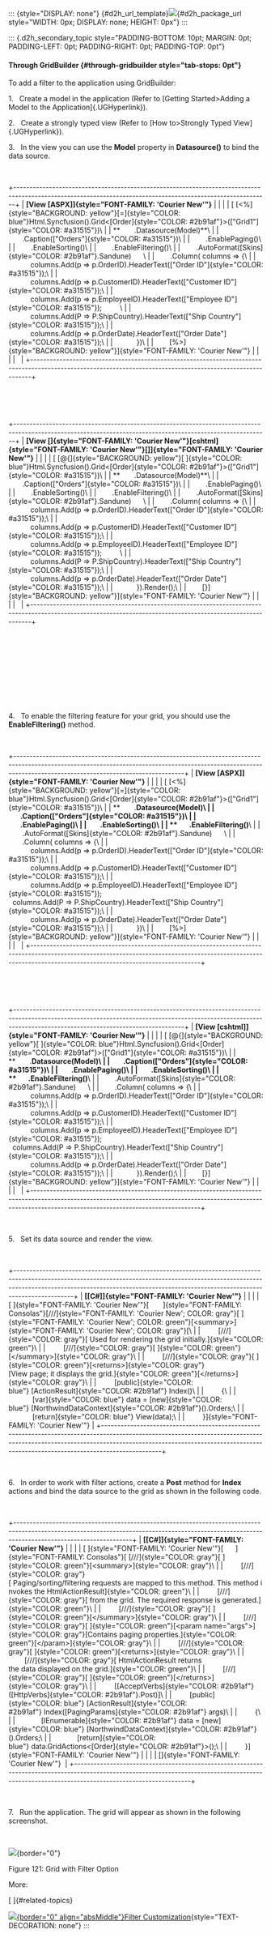 ::: {style="DISPLAY: none"}
[](ms-xhelp:///?Id=d2h_url_template){#d2h_url_template}![](!package_url!){#d2h_package_url style="WIDTH: 0px; DISPLAY: none; HEIGHT: 0px"}
:::

::: {.d2h_secondary_topic style="PADDING-BOTTOM: 10pt; MARGIN: 0pt; PADDING-LEFT: 0pt; PADDING-RIGHT: 0pt; PADDING-TOP: 0pt"}
#### Through GridBuilder {#through-gridbuilder style="tab-stops: 0pt"}

To add a filter to the application using GridBuilder:

1.   Create a model in the application (Refer to [Getting Started\>Adding a Model to the Application]{.UGHyperlink}).

2.   Create a strongly typed view (Refer to [How to\>Strongly Typed View]{.UGHyperlink}).

3.   In the view you can use the **Model** property in **Datasource()** to bind the data source.

 

+------------------------------------------------------------------------------------------------------------------------------------------------------------+
| **[View \[ASPX\]]{style="FONT-FAMILY: 'Courier New'"}**                                                                                                    |
|                                                                                                                                                            |
| [ [\<%]{style="BACKGROUND: yellow"}[=]{style="COLOR: blue"}Html.Syncfusion().Grid\<[Order]{style="COLOR: #2b91af"}\>([\"Grid1\"]{style="COLOR: #a31515"})\ |
| **       .Datasource(Model)**\                                                                                                                             |
|        .Caption([\"Orders\"]{style="COLOR: #a31515"})\                                                                                                     |
|        .EnablePaging()\                                                                                                                                    |
|        .EnableSorting()\                                                                                                                                   |
|        .EnableFiltering()\                                                                                                                                 |
|        .AutoFormat([Skins]{style="COLOR: #2b91af"}.Sandune)      \                                                                                         |
|        .Column( columns =\> {\                                                                                                                             |
|            columns.Add(p =\> p.OrderID).HeaderText([\"Order ID\"]{style="COLOR: #a31515"});\                                                               |
|            columns.Add(p =\> p.CustomerID).HeaderText([\"Customer ID\"]{style="COLOR: #a31515"});\                                                         |
|            columns.Add(p =\> p.EmployeeID).HeaderText([\"Employee ID\"]{style="COLOR: #a31515"});         \                                                |
|            columns.Add(P =\> P.ShipCountry).HeaderText([\"Ship Country\"]{style="COLOR: #a31515"});\                                                       |
|            columns.Add(p =\> p.OrderDate).HeaderText([\"Order Date\"]{style="COLOR: #a31515"});\                                                           |
|            })\                                                                                                                                             |
|        [%\>]{style="BACKGROUND: yellow"}]{style="FONT-FAMILY: 'Courier New'"}                                                                              |
|                                                                                                                                                            |
|                                                                                                                                                            |
+------------------------------------------------------------------------------------------------------------------------------------------------------------+

 

 

+------------------------------------------------------------------------------------------------------------------------------------------------------------+
| **[View \[]{style="FONT-FAMILY: 'Courier New'"}[cshtml]{style="FONT-FAMILY: 'Courier New'"}[\]]{style="FONT-FAMILY: 'Courier New'"}**                      |
|                                                                                                                                                            |
| [ [\@{]{style="BACKGROUND: yellow"}[ ]{style="COLOR: blue"}Html.Syncfusion().Grid\<[Order]{style="COLOR: #2b91af"}\>([\"Grid1\"]{style="COLOR: #a31515"})\ |
| **       .Datasource(Model)**\                                                                                                                             |
|        .Caption([\"Orders\"]{style="COLOR: #a31515"})\                                                                                                     |
|        .EnablePaging()\                                                                                                                                    |
|        .EnableSorting()\                                                                                                                                   |
|        .EnableFiltering()\                                                                                                                                 |
|        .AutoFormat([Skins]{style="COLOR: #2b91af"}.Sandune)      \                                                                                         |
|        .Column( columns =\> {\                                                                                                                             |
|            columns.Add(p =\> p.OrderID).HeaderText([\"Order ID\"]{style="COLOR: #a31515"});\                                                               |
|            columns.Add(p =\> p.CustomerID).HeaderText([\"Customer ID\"]{style="COLOR: #a31515"});\                                                         |
|            columns.Add(p =\> p.EmployeeID).HeaderText([\"Employee ID\"]{style="COLOR: #a31515"});         \                                                |
|            columns.Add(P =\> P.ShipCountry).HeaderText([\"Ship Country\"]{style="COLOR: #a31515"});\                                                       |
|            columns.Add(p =\> p.OrderDate).HeaderText([\"Order Date\"]{style="COLOR: #a31515"});\                                                           |
|            }).Render();\                                                                                                                                   |
|        [}]{style="BACKGROUND: yellow"}]{style="FONT-FAMILY: 'Courier New'"}                                                                                |
|                                                                                                                                                            |
|                                                                                                                                                            |
+------------------------------------------------------------------------------------------------------------------------------------------------------------+

 

 

 

 

 

4.   To enable the filtering feature for your grid, you should use the **EnableFiltering()** method.

 

+----------------------------------------------------------------------------------------------------------------------------------------------------------------------------------------------------------------+
| **[View \[ASPX\]]{style="FONT-FAMILY: 'Courier New'"}**                                                                                                                                                        |
|                                                                                                                                                                                                                |
| [ [\<%]{style="BACKGROUND: yellow"}[=]{style="COLOR: blue"}Html.Syncfusion().Grid\<[Order]{style="COLOR: #2b91af"}\>([\"Grid1\"]{style="COLOR: #a31515"})\                                                     |
| **       .**Datasource(Model)\                                                                                                                                                                                 |
|        .Caption([\"Orders\"]{style="COLOR: #a31515"})\                                                                                                                                                         |
|        .EnablePaging()\                                                                                                                                                                                        |
|        .EnableSorting()\                                                                                                                                                                                       |
| **       .EnableFiltering()**\                                                                                                                                                                                 |
|        .AutoFormat([Skins]{style="COLOR: #2b91af"}.Sandune)      \                                                                                                                                             |
|        .Column( columns =\> {\                                                                                                                                                                                 |
|            columns.Add(p =\> p.OrderID).HeaderText([\"Order ID\"]{style="COLOR: #a31515"});\                                                                                                                   |
|            columns.Add(p =\> p.CustomerID).HeaderText([\"Customer ID\"]{style="COLOR: #a31515"});\                                                                                                             |
|            columns.Add(p =\> p.EmployeeID).HeaderText([\"Employee ID\"]{style="COLOR: #a31515"});                    columns.Add(P =\> P.ShipCountry).HeaderText([\"Ship Country\"]{style="COLOR: #a31515"});\ |
|            columns.Add(p =\> p.OrderDate).HeaderText([\"Order Date\"]{style="COLOR: #a31515"});\                                                                                                               |
|            })\                                                                                                                                                                                                 |
|        [%\>]{style="BACKGROUND: yellow"}]{style="FONT-FAMILY: 'Courier New'"}                                                                                                                                  |
|                                                                                                                                                                                                                |
|                                                                                                                                                                                                                |
+----------------------------------------------------------------------------------------------------------------------------------------------------------------------------------------------------------------+

 

 

+----------------------------------------------------------------------------------------------------------------------------------------------------------------------------------------------------------------+
| **[View \[cshtml\]]{style="FONT-FAMILY: 'Courier New'"}**                                                                                                                                                      |
|                                                                                                                                                                                                                |
| [ [\@{]{style="BACKGROUND: yellow"}[ ]{style="COLOR: blue"}Html.Syncfusion().Grid\<[Order]{style="COLOR: #2b91af"}\>([\"Grid1\"]{style="COLOR: #a31515"})\                                                     |
| **       .**Datasource(Model)\                                                                                                                                                                                 |
|        .Caption([\"Orders\"]{style="COLOR: #a31515"})\                                                                                                                                                         |
|        .EnablePaging()\                                                                                                                                                                                        |
|        .EnableSorting()\                                                                                                                                                                                       |
| **       .EnableFiltering()**\                                                                                                                                                                                 |
|        .AutoFormat([Skins]{style="COLOR: #2b91af"}.Sandune)      \                                                                                                                                             |
|        .Column( columns =\> {\                                                                                                                                                                                 |
|            columns.Add(p =\> p.OrderID).HeaderText([\"Order ID\"]{style="COLOR: #a31515"});\                                                                                                                   |
|            columns.Add(p =\> p.CustomerID).HeaderText([\"Customer ID\"]{style="COLOR: #a31515"});\                                                                                                             |
|            columns.Add(p =\> p.EmployeeID).HeaderText([\"Employee ID\"]{style="COLOR: #a31515"});                    columns.Add(P =\> P.ShipCountry).HeaderText([\"Ship Country\"]{style="COLOR: #a31515"});\ |
|            columns.Add(p =\> p.OrderDate).HeaderText([\"Order Date\"]{style="COLOR: #a31515"});\                                                                                                               |
|            }).Render();\                                                                                                                                                                                       |
|        [}]{style="BACKGROUND: yellow"}]{style="FONT-FAMILY: 'Courier New'"}                                                                                                                                    |
|                                                                                                                                                                                                                |
|                                                                                                                                                                                                                |
+----------------------------------------------------------------------------------------------------------------------------------------------------------------------------------------------------------------+

 

5.   Set its data source and render the view.

 

+------------------------------------------------------------------------------------------------------------------------------------------------------------------------------------------------------------------------------------------------------------+
| **[\[C#\]]{style="FONT-FAMILY: 'Courier New'"}**                                                                                                                                                                                                           |
|                                                                                                                                                                                                                                                            |
| [ ]{style="FONT-FAMILY: 'Courier New'"}[       ]{style="FONT-FAMILY: Consolas"}[///]{style="FONT-FAMILY: 'Courier New'; COLOR: gray"}[ ]{style="FONT-FAMILY: 'Courier New'; COLOR: green"}[\<summary\>]{style="FONT-FAMILY: 'Courier New'; COLOR: gray"}[\ |
|         [///]{style="COLOR: gray"}[ Used for rendering the grid initially.]{style="COLOR: green"}\                                                                                                                                                         |
|         [///]{style="COLOR: gray"}[ ]{style="COLOR: green"}[\</summary\>]{style="COLOR: gray"}\                                                                                                                                                            |
|         [///]{style="COLOR: gray"}[ ]{style="COLOR: green"}[\<returns\>]{style="COLOR: gray"}[View page; it displays the grid.]{style="COLOR: green"}[\</returns\>]{style="COLOR: gray"}\                                                                  |
|         [public]{style="COLOR: blue"} [ActionResult]{style="COLOR: #2b91af"} Index()\                                                                                                                                                                      |
|         {\                                                                                                                                                                                                                                                 |
|             [var]{style="COLOR: blue"} data = [new]{style="COLOR: blue"} [NorthwindDataContext]{style="COLOR: #2b91af"}().Orders;\                                                                                                                         |
|             [return]{style="COLOR: blue"} View(data);\                                                                                                                                                                                                     |
|         }]{style="FONT-FAMILY: 'Courier New'"}                                                                                                                                                                                                             |
+------------------------------------------------------------------------------------------------------------------------------------------------------------------------------------------------------------------------------------------------------------+

 

6.   In order to work with filter actions, create a **Post** method for **Index** actions and bind the data source to the grid as shown in the following code.

 

+------------------------------------------------------------------------------------------------------------------------------------------------------------------------------------------------+
| **[\[C#\]]{style="FONT-FAMILY: 'Courier New'"}**                                                                                                                                               |
|                                                                                                                                                                                                |
| [ ]{style="FONT-FAMILY: 'Courier New'"}[      ]{style="FONT-FAMILY: Consolas"}[ [///]{style="COLOR: gray"}[ ]{style="COLOR: green"}[\<summary\>]{style="COLOR: gray"}\                         |
|         [///]{style="COLOR: gray"}[ Paging/sorting/filtering requests are mapped to this method. This method invokes the HtmlActionResult]{style="COLOR: green"}\                              |
|         [///]{style="COLOR: gray"}[ from the grid. The required response is generated.]{style="COLOR: green"}\                                                                                 |
|         [///]{style="COLOR: gray"}[ ]{style="COLOR: green"}[\</summary\>]{style="COLOR: gray"}\                                                                                                |
|         [///]{style="COLOR: gray"}[ ]{style="COLOR: green"}[\<param name=\"args\"\>]{style="COLOR: gray"}[Contains paging properties.]{style="COLOR: green"}[\</param\>]{style="COLOR: gray"}\ |
|         [///]{style="COLOR: gray"}[ ]{style="COLOR: green"}[\<returns\>]{style="COLOR: gray"}\                                                                                                 |
|         [///]{style="COLOR: gray"}[ HtmlActionResult returns the data displayed on the grid.]{style="COLOR: green"}\                                                                           |
|         [///]{style="COLOR: gray"}[ ]{style="COLOR: green"}[\</returns\>]{style="COLOR: gray"}\                                                                                                |
|         \[[AcceptVerbs]{style="COLOR: #2b91af"}([HttpVerbs]{style="COLOR: #2b91af"}.Post)\]\                                                                                                   |
|         [public]{style="COLOR: blue"} [ActionResult]{style="COLOR: #2b91af"} Index([PagingParams]{style="COLOR: #2b91af"} args)\                                                               |
|         {\                                                                                                                                                                                     |
|             [IEnumerable]{style="COLOR: #2b91af"} data = [new]{style="COLOR: blue"} [NorthwindDataContext]{style="COLOR: #2b91af"}().Orders;\                                                  |
|             [return]{style="COLOR: blue"} data.GridActions\<[Order]{style="COLOR: #2b91af"}\>();\                                                                                              |
|         }]{style="FONT-FAMILY: 'Courier New'"}                                                                                                                                                 |
|                                                                                                                                                                                                |
| []{style="FONT-FAMILY: 'Courier New'"}                                                                                                                                                         |
+------------------------------------------------------------------------------------------------------------------------------------------------------------------------------------------------+

 

7.   Run the application. The grid will appear as shown in the following screenshot.

 

![](ImagesExt/image58_123.jpg){border="0"}

Figure 121: Grid with Filter Option

More:

[ ]{#related-topics}

[![](button.gif){border="0" align="absMiddle"}Filter Customization](ms-xhelp:///?Id=d9865862-6f90-437b-b11a-29bcfb234e25){style="TEXT-DECORATION: none"}
:::
